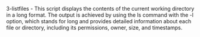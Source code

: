 3-listfiles - This script displays the contents of the current working directory in a long format. The output is achieved by using the ls command with the -l option, which stands for long and provides detailed information about each file or directory, including its permissions, owner, size, and timestamps.
